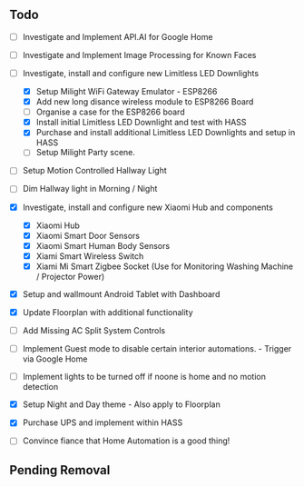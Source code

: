 ## Todo

- [ ] Investigate and Implement API.AI for Google Home
- [ ] Investigate and Implement Image Processing for Known Faces
- [ ] Investigate, install and configure new Limitless LED Downlights
  - [x] Setup Milight WiFi Gateway Emulator - ESP8266
  - [x] Add new long disance wireless module to ESP8266 Board
  - [ ] Organise a case for the ESP8266 board
  - [x] Install initial Limitless LED Downlight and test with HASS
  - [x] Purchase and install additional Limitless LED Downlights and setup in HASS
  - [ ] Setup Milight Party scene.
- [ ] Setup Motion Controlled Hallway Light
- [ ] Dim Hallway light in Morning / Night
- [x] Investigate, install and configure new Xiaomi Hub and components
  - [x] Xiaomi Hub
  - [x] Xiaomi Smart Door Sensors
  - [x] Xiaomi Smart Human Body Sensors
  - [x] Xiami Smart Wireless Switch
  - [x] Xiami Mi Smart Zigbee Socket (Use for Monitoring Washing Machine / Projector Power)
- [x] Setup and wallmount Android Tablet with Dashboard
- [x] Update Floorplan with additional functionality
- [ ] Add Missing AC Split System Controls
- [ ] Implement Guest mode to disable certain interior automations. - Trigger via Google Home
- [ ] Implement lights to be turned off if noone is home and no motion detection
- [x] Setup Night and Day theme - Also apply to Floorplan
- [x] Purchase UPS and implement within HASS

- [ ] Convince fiance that Home Automation is a good thing!

## Pending Removal
  
